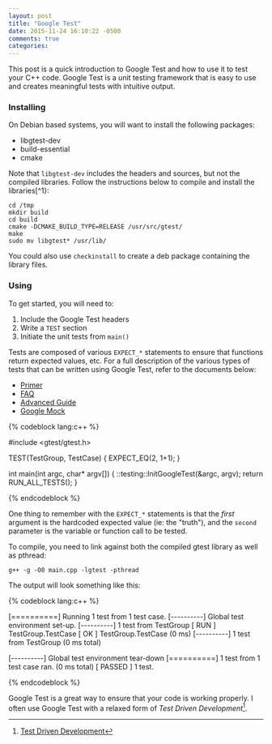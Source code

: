 ```yaml
---
layout: post
title: "Google Test"
date: 2015-11-24 16:10:22 -0500
comments: true
categories: 
---
```


This post is a quick introduction to Google Test and how to use it to test your C++ code. Google Test is a unit testing framework that is easy to use and creates meaningful tests with intuitive output.

### Installing

On Debian based systems, you will want to install the following packages:

 - libgtest-dev
 - build-essential
 - cmake

Note that `libgtest-dev` includes the headers and sources, but not the compiled libraries. Follow the instructions below to compile and install the libraries[^1}:

    cd /tmp
    mkdir build
    cd build
    cmake -DCMAKE_BUILD_TYPE=RELEASE /usr/src/gtest/
    make
    sudo mv libgtest* /usr/lib/
    
You could also use `checkinstall` to create a deb package containing the library files.

### Using

To get started, you will need to:

 1. Include the Google Test headers
 2. Write a `TEST` section
 3. Initiate the unit tests from `main()`
 
Tests are composed of various `EXPECT_*` statements to ensure that functions return expected values, etc. For a full description of the various types of tests that can be written using Google Test, refer to the documents below:

 - [Primer](https://github.com/google/googletest/blob/master/googletest/docs/V1_7_Primer.md)
 - [FAQ](https://github.com/google/googletest/blob/master/googletest/docs/V1_7_FAQ.md)
 - [Advanced Guide](https://github.com/google/googletest/blob/master/googletest/docs/V1_7_AdvancedGuide.md)
 - [Google Mock](https://github.com/google/googletest/blob/master/googlemock/docs/ForDummies.md)
 
{% codeblock lang:c++ %}

#include <gtest/gtest.h>

TEST(TestGroup, TestCase)
{
	EXPECT_EQ(2, 1+1);
}

int main(int argc, char* argv[])
{
	::testing::InitGoogleTest(&argc, argv);
	return RUN_ALL_TESTS();
}

{% endcodeblock %}

One thing to remember with the `EXPECT_*` statements is that the *first* argument is the hardcoded expected value (ie: the "truth"), and the `second` parameter is the variable or function call to be tested.

To compile, you need to link against both the compiled gtest library as well as pthread:

    g++ -g -O0 main.cpp -lgtest -pthread

The output will look something like this:

{% codeblock lang:c++ %}

[==========] Running 1 test from 1 test case.
[----------] Global test environment set-up.
[----------] 1 test from TestGroup
[ RUN      ] TestGroup.TestCase
[       OK ] TestGroup.TestCase (0 ms)
[----------] 1 test from TestGroup (0 ms total)

[----------] Global test environment tear-down
[==========] 1 test from 1 test case ran. (0 ms total)
[  PASSED  ] 1 test.

{% endcodeblock %}

Google Test is a great way to ensure that your code is working properly. I often use Google Test with a relaxed form of *Test Driven Development*[^2].
    
[^1]: [Why no library files installed for google test?](http://askubuntu.com/questions/145887/why-no-library-files-installed-for-google-test) - Wojciech Migda 
[^2]: [Test Driven Development](https://en.wikipedia.org/wiki/Test-driven_development)